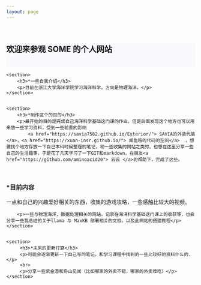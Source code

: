 ```yaml
---
layout: page
---
```


<!DOCTYPE html>
<html lang="zh-CN">
<head>
    <meta charset="UTF-8">
    <meta name="viewport" content="width=device-width, initial-scale=1.0">
    <title>欢迎来参观 SOME 的个人网站</title>
    <br>
</head>
<body>
    <section style="background-color:F8F8FF">
        <h2>欢迎来参观 SOME 的个人网站</h2>
        <br>
    </section>
        

    <section>   
        <h3>*一些自我介绍</h3>
        <p>目前在浙江大学海洋学院学习海洋科学，方向是物理海洋。</p>
    </section>


    <section>   
        <h3>*制作这个的目的</h3>
        <p>最开始的目的是完成自己海洋科学基础这门课的作业，但是后面发现这个地方也可以用来放一些学习资料，受到一些前辈的影响
            <a href="https://savia7582.github.io/Exterior/"> SAVIA的外装代脑   </a>，<a href="https://xuan-insr.github.io/"> 咸鱼暄的代码的空间</a>  ，想要找个地方存放一下自己本科时候整理的笔记，和一些收集的网站之类的，也想在这里分享一些自己的生活趣事。于是花了几天学习了一下GIT和markdown，在朋友<a href="https://github.com/aminoacid20"> 云云 </a>的帮助下，完成了这些。
 </p>
    </section>
<br>
    <section>   
        <h3>*目前内容</h3>
        <p>一点和自己的兴趣爱好相关的东西，收集的游戏攻略，一些感触比较大的视频。   </p>
        
        <p>一些与物理海洋，数据处理相关的网站，记录在海洋科学基础这门课上的收获等，也会分享一些我总结的关于llama 与 MaxKB 部署相关的文档，以及此网站的搭建教程</p>
    </section>


    <section>   
         <h3>*未来的更新打算</h3>
         <p>可能会逐渐更新一下自己写的笔记，和学习课程中找到的一些比较好的资料什么的.   </p>
         <br>
         <p>分享一些紫金港和舟山见闻（比如哪家的外卖不错，哪家的外卖难吃）</p>
    </section>
</body>
</html>



